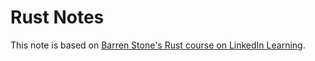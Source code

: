 # Rust Notes

This note is based on [Barren Stone's Rust course on LinkedIn Learning](https://www.linkedin.com/learning/rust-essential-training/).
